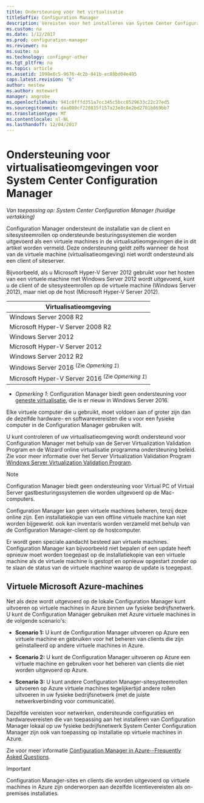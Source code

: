```yaml
---
title: Ondersteuning voor het virtualisatie
titleSuffix: Configuration Manager
description: Vereisten voor het installeren van System Center Configuration Manager-client en de sitesysteemrollen in een virtualisatieomgeving ophalen.
ms.custom: na
ms.date: 1/12/2017
ms.prod: configuration-manager
ms.reviewer: na
ms.suite: na
ms.technology: configmgr-other
ms.tgt_pltfrm: na
ms.topic: article
ms.assetid: 1098e8c5-9676-4c2b-841b-ec88bd04e495
caps.latest.revision: "6"
author: mestew
ms.author: mstewart
manager: angrobe
ms.openlocfilehash: 941c0fffd351a7cc345c5bcc0529633c22c27ed5
ms.sourcegitcommit: daa080cf220835f157a23e8c8e2bd2781b869bb7
ms.translationtype: MT
ms.contentlocale: nl-NL
ms.lasthandoff: 12/04/2017
---
```

# <a name="support-for-virtualization-environments-for-system-center-configuration-manager"></a>Ondersteuning voor virtualisatieomgevingen voor System Center Configuration Manager

*Van toepassing op: System Center Configuration Manager (huidige vertakking)*

Configuration Manager ondersteunt de installatie van de client en sitesysteemrollen op ondersteunde besturingssystemen die worden uitgevoerd als een virtuele machines in de virtualisatieomgevingen die in dit artikel worden vermeld. Deze ondersteuning geldt zelfs wanneer de host van de virtuele machine (virtualisatieomgeving) niet wordt ondersteund als een client of siteserver.  

 Bijvoorbeeld, als u Microsoft Hyper-V Server 2012 gebruikt voor het hosten van een virtuele machine met Windows Server 2012 wordt uitgevoerd, kunt u de client of de sitesysteemrollen op de virtuele machine (Windows Server 2012), maar niet op de host (Microsoft Hyper-V Server 2012).  

|Virtualisatieomgeving|  
|--------------------------------|  
|Windows Server 2008 R2|  
|Microsoft Hyper-V Server 2008 R2|  
|Windows Server 2012|  
|Microsoft Hyper-V Server 2012|  
|Windows Server 2012 R2|
|Windows Server 2016 <sup>(Zie *Opmerking 1*)</sup>|
|Microsoft Hyper-V Server 2016 <sup>(Zie *Opmerking 1*)|
-  *Opmerking 1*: Configuration Manager biedt geen ondersteuning voor [geneste virtualisatie](https://technet.microsoft.com/windows-server-docs/compute/hyper-v/what-s-new-in-hyper-v-on-windows#a-namebkmknestedanested-virtualization-new), die is er nieuw in Windows Server 2016.


 Elke virtuele computer die u gebruikt, moet voldoen aan of groter zijn dan de dezelfde hardware- en softwarevereisten die u voor een fysieke computer in de Configuration Manager gebruiken wilt.  

 U kunt controleren of uw virtualisatieomgeving wordt ondersteund voor Configuration Manager met behulp van de Server Virtualization Validation Program en de Wizard online virtualisatie programma ondersteuning beleid. Zie voor meer informatie over het Server Virtualization Validation Program [Windows Server Virtualization Validation Program](https://www.windowsservercatalog.com/svvp.aspx).  

> [!NOTE]  
>  Configuration Manager biedt geen ondersteuning voor Virtual PC of Virtual Server gastbesturingssystemen die worden uitgevoerd op de Mac-computers.  

Configuration Manager kan geen virtuele machines beheren, tenzij deze online zijn. Een installatiekopie van een offline virtuele machine kan niet worden bijgewerkt. ook kan inventaris worden verzameld met behulp van de Configuration Manager-client op de hostcomputer.  

Er wordt geen speciale aandacht besteed aan virtuele machines. Configuration Manager kan bijvoorbeeld niet bepalen of een update heeft opnieuw moet worden toegepast op de installatiekopie van een virtuele machine als de virtuele machine is gestopt en opnieuw opgestart zonder op te slaan de status van de virtuele machine waarop de update is toegepast.  

##  <a name="bkmk_Azure"></a> Virtuele Microsoft Azure-machines  
 Net als deze wordt uitgevoerd op de lokale Configuration Manager kunt uitvoeren op virtuele machines in Azure binnen uw fysieke bedrijfsnetwerk. U kunt de Configuration Manager gebruiken met Azure virtuele machines in de volgende scenario's:  

-   **Scenario 1:** U kunt de Configuration Manager uitvoeren op Azure een virtuele machine en gebruiken voor het beheren van clients die zijn geïnstalleerd op andere virtuele machines in Azure.  

-   **Scenario 2:** U kunt de Configuration Manager uitvoeren op Azure een virtuele machine en gebruiken voor het beheren van clients die niet worden uitgevoerd op Azure.  

-   **Scenario 3:** U kunt andere Configuration Manager-sitesysteemrollen uitvoeren op Azure virtuele machines tegelijkertijd andere rollen uitvoeren in uw fysieke bedrijfsnetwerk (met de juiste netwerkverbinding voor communicatie).  

Dezelfde vereisten voor netwerken, ondersteunde configuraties en hardwarevereisten die van toepassing aan het installeren van Configuration Manager lokaal op uw fysieke bedrijfsnetwerk System Center Configuration Manager zijn ook van toepassing op installatie op virtuele machines in Azure.  

Zie voor meer informatie [Configuration Manager in Azure--Frequently Asked Questions](/sccm/core/understand/configuration-manager-on-azure).

> [!IMPORTANT]  
>  Configuration Manager-sites en clients die worden uitgevoerd op virtuele machines in Azure zijn onderworpen aan dezelfde licentievereisten als on-premises installaties.  
